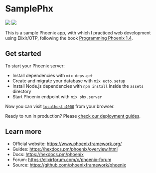 # SamplePhx

![](https://img.shields.io/badge/Elixir-1.10.4%20(OTP%2023)-blue)
![](https://img.shields.io/badge/Phoenix-1.5.3-blue)

This is a sample Phoenix app, with which I practiced web development using Elixir/OTP, following the book [Programming Phoenix 1.4](https://pragprog.com/titles/phoenix14/programming-phoenix-1-4/).

## Get started

To start your Phoenix server:

  * Install dependencies with `mix deps.get`
  * Create and migrate your database with `mix ecto.setup`
  * Install Node.js dependencies with `npm install` inside the `assets` directory
  * Start Phoenix endpoint with `mix phx.server`

Now you can visit [`localhost:4000`](http://localhost:4000) from your browser.

Ready to run in production? Please [check our deployment guides](https://hexdocs.pm/phoenix/deployment.html).

## Learn more

  * Official website: https://www.phoenixframework.org/
  * Guides: https://hexdocs.pm/phoenix/overview.html
  * Docs: https://hexdocs.pm/phoenix
  * Forum: https://elixirforum.com/c/phoenix-forum
  * Source: https://github.com/phoenixframework/phoenix
